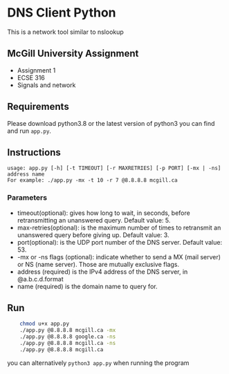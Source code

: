 # DNS Client Python
This is a network tool similar to nslookup

## McGill University Assignment
- Assignment 1 
- ECSE 316
- Signals and network

## Requirements
Please download python3.8 or the latest version of python3 you can find and run `app.py`.

## Instructions
```
usage: app.py [-h] [-t TIMEOUT] [-r MAXRETRIES] [-p PORT] [-mx | -ns] address name
For example: ./app.py -mx -t 10 -r 7 @8.8.8.8 mcgill.ca 
```

### Parameters
- timeout(optional): gives how long to wait, in seconds, before retransmitting an unanswered query. Default value: 5.
- max-retries(optional): is the maximum number of times to retransmit an unanswered query before giving up. Default value: 3.
- port(optional): is the UDP port number of the DNS server. Default value: 53.
- -mx or -ns flags (optional): indicate whether to send a MX (mail server) or NS (name server). Those are mutually exclusive flags.
- address (required) is the IPv4 address of the DNS server, in @a.b.c.d.format
- name (required) is the domain name to query for.

## Run
```bash
    chmod u+x app.py 
    ./app.py @8.8.8.8 mcgill.ca -mx 
    ./app.py @8.8.8.8 google.ca -ns  
    ./app.py @8.8.8.8 mcgill.ca -ns   
    ./app.py @8.8.8.8 mcgill.ca
```

you can alternatively `python3 app.py` when running the program